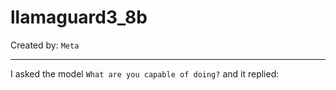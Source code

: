 # llamaguard3_8b 

Created by: `Meta`

---

I asked the model `What are you capable of doing?` and it replied:

